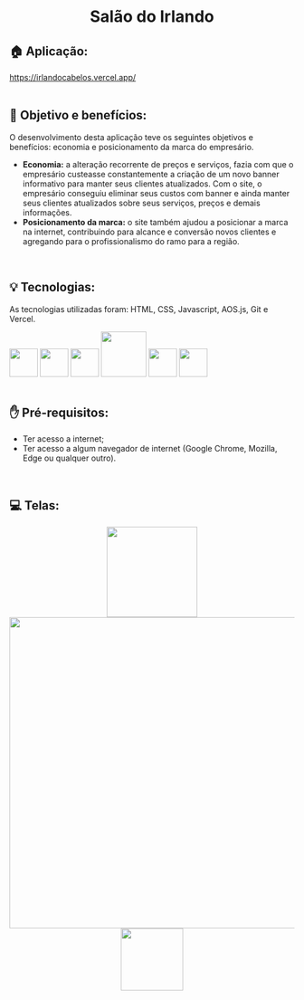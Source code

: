 <h1 align="center">
  Salão do Irlando
</h1>

## 🏠 Aplicação:
https://irlandocabelos.vercel.app/
<br><br>

## 🎯 Objetivo e benefícios:
O desenvolvimento desta aplicação teve os seguintes objetivos e benefícios: economia e posicionamento da marca do empresário.
<ul>
  <li>
    <b>Economia:</b> a alteração recorrente de preços e serviços, fazia com que o empresário custeasse constantemente a criação de um novo banner informativo para manter seus clientes         atualizados. Com o site, o empresário conseguiu eliminar seus custos com banner e ainda manter seus clientes atualizados sobre seus serviços, preços e demais informações.
  </li>
  
  <li>
    <b>Posicionamento da marca:</b> o site também ajudou a posicionar a marca na internet, contribuindo para alcance e conversão novos clientes e agregando para 
    o profissionalismo do ramo para a região.
  </li>
</ul>
<br>

## 💡 Tecnologias:
As tecnologias utilizadas foram: HTML, CSS, Javascript, AOS.js, Git e Vercel.
<div display: "flex" justify-content="center">
  <img width="50px" src="https://cdn.jsdelivr.net/gh/devicons/devicon@latest/icons/html5/html5-original.svg"/>
  <img width="50px" src="https://cdn.jsdelivr.net/gh/devicons/devicon@latest/icons/css3/css3-original.svg"/>
  <img width="50px" src="https://cdn.jsdelivr.net/gh/devicons/devicon@latest/icons/javascript/javascript-original.svg"/>
  <img width="80px" src="https://github.com/tiagorodri-dev/salao-do-irlando/assets/68871083/7d7ad6a1-d0e8-425b-928f-92cbe02c6853"/>
  <img width="50px" src="https://cdn.jsdelivr.net/gh/devicons/devicon@latest/icons/git/git-original.svg"/>
  <img width="50px" src="https://cdn.jsdelivr.net/gh/devicons/devicon@latest/icons/vercel/vercel-original.svg"/>
</div>
<br>
      
## ✋ Pré-requisitos:
<ul>    
  <li>Ter acesso a internet;</li>
  <li>Ter acesso a algum navegador de internet (Google Chrome, Mozilla, Edge ou qualquer outro).</li>
</ul>
<br>

## 💻 Telas:
<div align="center">
  <img src="https://github.com/tiagorodri-dev/irlandocabelos/assets/68871083/dac34e37-9502-46e4-a87b-b57e6ebd7fe4" width="160">
  <img src="https://github.com/tiagorodri-dev/irlandocabelos/assets/68871083/cbaee2df-0d0a-4935-9e31-3df05e64f691" width="550">
  <img src="https://github.com/tiagorodri-dev/irlandocabelos/assets/68871083/b19432f0-9958-43fe-927f-2dfee596d6b8" width="110">
</div>

